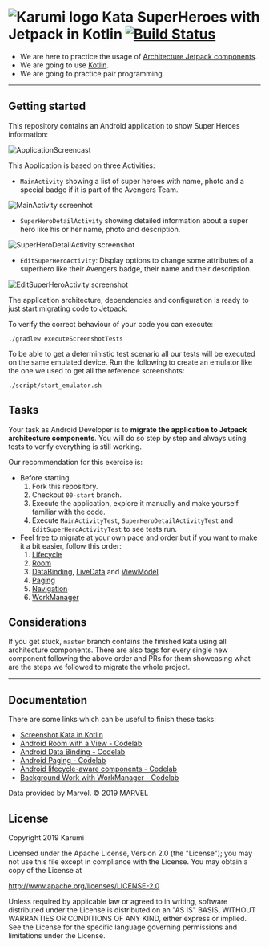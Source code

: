 # ![Karumi logo][karumilogo] Kata SuperHeroes with Jetpack in Kotlin [![Build Status](https://travis-ci.org/Karumi/KataSuperHeroesJetpack.svg?branch=master)](https://travis-ci.org/Karumi/KataSuperHeroesJetpack)

- We are here to practice the usage of [Architecture Jetpack components][jetpackComponents].
- We are going to use [Kotlin][kotlin].
- We are going to practice pair programming.

---

## Getting started

This repository contains an Android application to show Super Heroes information:

![ApplicationScreencast][applicationScreencast]

This Application is based on three Activities:

- ``MainActivity`` showing a list of super heroes with name, photo and a special badge if it is part of the Avengers Team.

![MainActivity screenhot][mainActivityScreenshot]

- ``SuperHeroDetailActivity`` showing detailed information about a super hero like his or her name, photo and description.

![SuperHeroDetailActivity screenshot][superHeroDetailActivityScreenshot]

- ``EditSuperHeroActivity``: Display options to change some attributes of a superhero like their Avengers badge, their name and their description.

![EditSuperHeroActivity screenshot][editSuperHeroActivityScreenshot]

The application architecture, dependencies and configuration is ready to just start migrating code to Jetpack.

To verify the correct behaviour of your code you can execute:

```shell
./gradlew executeScreenshotTests
```

To be able to get a deterministic test scenario all our tests will be executed on the same emulated device. Run the following to create an emulator like the one we used to get all the reference screenshots:

```shell
./script/start_emulator.sh
```

## Tasks

Your task as Android Developer is to **migrate the application to Jetpack architecture components**. You will do so step by step and always using tests to verify everything is still working.

Our recommendation for this exercise is:

- Before starting
  1. Fork this repository.
  2. Checkout `00-start` branch.
  3. Execute the application, explore it manually and make yourself familiar with the code.
  4. Execute `MainActivityTest`, `SuperHeroDetailActivityTest` and `EditSuperHeroActivityTest` to see tests run.
- Feel free to migrate at your own pace and order but if you want to make it a bit easier, follow this order:
   1. [Lifecycle][lifecycle]
   2. [Room][room]
   3. [DataBinding][data_binding], [LiveData][livedata] and [ViewModel][viewmodel]
   4. [Paging][paging]
   5. [Navigation][navigation]
   6. [WorkManager][workmanager]

## Considerations

If you get stuck, `master` branch contains the finished kata using all architecture components. There are also tags for every single new component following the above order and PRs for them showcasing what are the steps we followed to migrate the whole project.

---

## Documentation

There are some links which can be useful to finish these tasks:

- [Screenshot Kata in Kotlin][kataScreenshotKotlin]
- [Android Room with a View - Codelab][androidViewWithAViewCodelab]
- [Android Data Binding - Codelab][androidDataBindingCodelab]
- [Android Paging - Codelab][androidPagingCodelab]
- [Android lifecycle-aware components - Codelab][androidLifecycleCodelab]
- [Background Work with WorkManager - Codelab][workManagerCodelab]

Data provided by Marvel. © 2019 MARVEL

## License

Copyright 2019 Karumi

Licensed under the Apache License, Version 2.0 (the "License");
you may not use this file except in compliance with the License.
You may obtain a copy of the License at

  http://www.apache.org/licenses/LICENSE-2.0

Unless required by applicable law or agreed to in writing, software
distributed under the License is distributed on an "AS IS" BASIS,
WITHOUT WARRANTIES OR CONDITIONS OF ANY KIND, either express or implied.
See the License for the specific language governing permissions and
limitations under the License.

[karumilogo]: https://cloud.githubusercontent.com/assets/858090/11626547/e5a1dc66-9ce3-11e5-908d-537e07e82090.png
[kotlin]: https://kotlinlang.org/
[kodein]: https://github.com/SalomonBrys/Kodein
[jetpackComponents]: https://developer.android.com/jetpack/
[applicationScreencast]: ./art/ApplicationScreencast.gif
[mainActivityScreenshot]: ./art/main_activity.png
[superHeroDetailActivityScreenshot]: ./art/detail_activity.png
[editSuperHeroActivityScreenshot]: ./art/edit_activity.png
[room]: https://developer.android.com/topic/libraries/architecture/room
[data_binding]: https://developer.android.com/topic/libraries/data-binding/
[lifecycle]: https://developer.android.com/topic/libraries/architecture/lifecycle
[livedata]: https://developer.android.com/topic/libraries/architecture/livedata
[navigation]: https://developer.android.com/topic/libraries/architecture/navigation.html
[paging]: https://developer.android.com/topic/libraries/architecture/paging/
[viewmodel]: https://developer.android.com/topic/libraries/architecture/viewmodel
[workmanager]: https://developer.android.com/topic/libraries/architecture/workmanager
[kataScreenshotKotlin]: https://github.com/Karumi/KataScreenshotKotlin
[androidViewWithAViewCodelab]: https://codelabs.developers.google.com/codelabs/android-room-with-a-view/#0
[androidDataBindingCodelab]: https://codelabs.developers.google.com/codelabs/android-room-with-a-view-kotlin/index.html#0
[androidPagingCodelab]: https://codelabs.developers.google.com/codelabs/android-paging/index.html#0
[androidLifecycleCodelab]: https://codelabs.developers.google.com/codelabs/android-lifecycles/index.html#0
[workManagerCodelab]: https://codelabs.developers.google.com/codelabs/android-workmanager-kt/index.html#0
